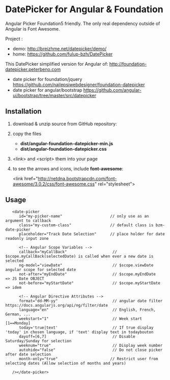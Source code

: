 DatePicker for Angular & Foundation
====================================

Angular Picker Foundation5 friendly. The only real dependency outside of Angular is Font Awesome.

Project :
 - demo: http://breizhme.net/datepicker/demo/
 - home: https://github.com/fulup-bzh/DatePicker

This DatePicker simplified version for Angular of: http://foundation-datepicker.peterbeno.com
 - date picker for foundation/jquery https://github.com/najlepsiwebdesigner/foundation-datepicker
 - date picker for angular/bootstrap https://github.com/angular-ui/bootstrap/tree/master/src/datepicker


Installation
-------------

1. download & unzip source from GitHub repository:

2. copy the files
    - **dist/angular-foundation-datepicker-min.js**
    - **dist/angular-foundation-datepicker.css**

3. &lt;link&gt; and &lt;script&gt; them into your page 

4. to see the arrows and icons, include **font-awesome**:

    &lt;link href=&quot;http://netdna.bootstrapcdn.com/font-awesome/3.0.2/css/font-awesome.css&quot; rel=&quot;stylesheet&quot;&gt;
	
Usage  <date-picker>
---------------------
```
   <date-picker
      id="my-picker-name"                     // only use as an argument to callback
      class="my-custom-class"                 // default class is bzm-date-picker
      placeholder="Track Date Selection"      // place holder for date readonly input zone

      <!-- Angular Scope Variables -->
      callback="myCallBack"                    // $scope.myCallBack(selectedDate) is called when ever a new date is selected
      ng-model="viewDate"                      // $scope.viewDate angular scope for selected date
      not-after="myEndDate"                    // $scope.myEndDate   => JS Date OBJECT
      not-before="myStartDate"                 // $scope.myStartDate => idem

      <!-- Angular Directive Attributes -->
      format="dd-MM-yy"                        // angular date filter https://docs.angularjs.org/api/ng/filter/date
      language="en"                            // English, French, German, ...
      weekstart="1"                            // Week start [1==Monday]
      today='true|text'                        // If true display 'today' in chosen language, if 'text' display text in todaybouton
      dayoff=[6,7]                             // Disable Saturday/Sunday for selection
      weeknum="true"                           // Display week number
      autohide="false"                         // Do not close picker after date selection
      month-only="true"                       // Restrict user from selecting dates (Allow selection of months and years)

   /></date-picker>

```

